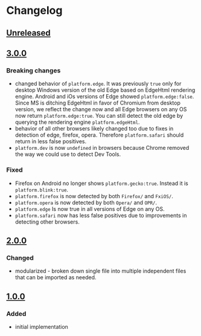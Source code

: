 # Changelog

## [Unreleased]

## [3.0.0]

### Breaking changes
- changed behavior of `platform.edge`. It was previously `true` only for desktop Windows version of the old Edge based on EdgeHtml rendering engine. Android and iOs versions of Edge showed `platform.edge:false`. Since MS is ditching EdgeHtml in favor of Chromium from desktop version, we reflect the change now and all Edge browsers on any OS now return `platform.edge:true`. You can still detect the old edge by querying the rendering engine `platform.edgeHtml`.
- behavior of all other browsers likely changed too due to fixes in detection of edge, firefox, opera. Therefore `platform.safari` should return in less false positives.
- `platform.dev` is now `undefined` in browsers because Chrome removed the way we could use to detect Dev Tools.

### Fixed
- Firefox on Android no longer shows `platform.gecko:true`. Instead it is `platform.blink:true`.
- `platform.firefox` is now detected by both `Firefox/` and `FxiOS/`.
- `platform.opera` is now detected by both `Opera/` and `OPR/`.
- `platform.edge` Is now true in all versions of Edge on any OS.
- `platform.safari` now has less false positives due to improvements in detecting other browsers.

## [2.0.0]

### Changed
- modularized - broken down single file into multiple independent files that can be imported as needed.

## [1.0.0]

### Added
- initial implementation

[Unreleased]: https://github.com/MikeKovarik/exifr/compare/v3.0.0...HEAD
[3.0.0]: https://github.com/MikeKovarik/exifr/compare/v2.0.0...v3.0.0
[2.0.0]: https://github.com/MikeKovarik/exifr/compare/v1.0.0...v2.0.0
[1.0.0]: https://github.com/MikeKovarik/exifr/releases/tag/v1.0.0